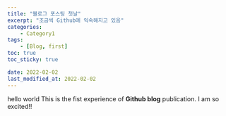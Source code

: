 ```yaml
---
title: "블로그 포스팅 첫날"
excerpt: "조금씩 Github에 익숙해지고 있음"
categories:
	- Category1
tags:
	- [Blog, first]
toc: true
toc_sticky: true

date: 2022-02-02
last_modified_at: 2022-02-02
---
```

hello world
This is the fist experience of __Github blog__ publication.
I am so excited!!

